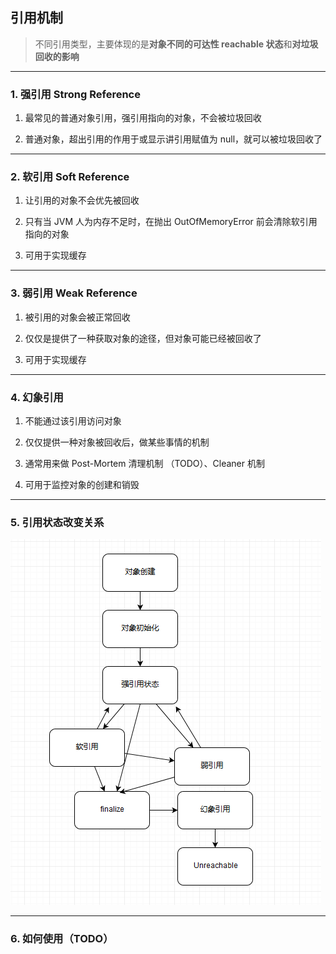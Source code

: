 ## 引用机制

> 不同引用类型，主要体现的是**对象不同的可达性 reachable 状态**和**对垃圾回收的影响**

---

### 1. 强引用 Strong Reference

1. 最常见的普通对象引用，强引用指向的对象，不会被垃圾回收

2. 普通对象，超出引用的作用于或显示讲引用赋值为 null，就可以被垃圾回收了

---

### 2. 软引用 Soft Reference

1. 让引用的对象不会优先被回收

2. 只有当 JVM 人为内存不足时，在抛出 OutOfMemoryError 前会清除软引用指向的对象

3. 可用于实现缓存

---

### 3. 弱引用 Weak Reference

1. 被引用的对象会被正常回收

2. 仅仅是提供了一种获取对象的途径，但对象可能已经被回收了

3. 可用于实现缓存

---

### 4. 幻象引用

1. 不能通过该引用访问对象

2. 仅仅提供一种对象被回收后，做某些事情的机制

3. 通常用来做 Post-Mortem 清理机制 （TODO）、Cleaner 机制

4. 可用于监控对象的创建和销毁

---

### 5. 引用状态改变关系

![reference-state](reference-state.png)

---

### 6. 如何使用（TODO）
